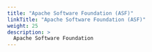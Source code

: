 ```yaml
---
title: "Apache Software Foundation (ASF)"
linkTitle: "Apache Software Foundation (ASF)"
weight: 25
description: >
  Apache Software Foundation
---
```

